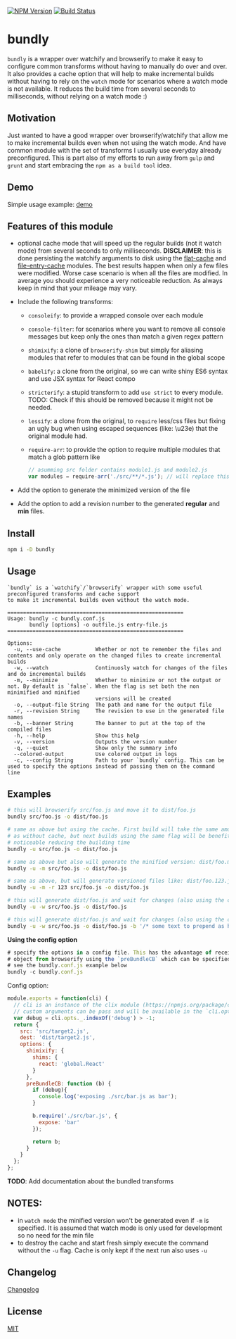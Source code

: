 [![NPM Version](http://img.shields.io/npm/v/bundly.svg?style=flat)](https://npmjs.org/package/bundly)
[![Build Status](http://img.shields.io/travis/royriojas/bundly.svg?style=flat)](https://travis-ci.org/royriojas/bundly)

# bundly
`bundly` is a wrapper over watchify and browserify to make it easy to configure common transforms without having to manually do over and over. It also provides a cache option that will help to make incremental builds without having to rely on the `watch` mode for scenarios where a watch mode is not available. It reduces the build time from several seconds to milliseconds, without relying on a watch mode :)

## Motivation
Just wanted to have a good wrapper over browserify/watchify that allow me to make incremental builds even when not using the watch mode.
And have common module with the set of transforms I usually use everyday already preconfigured. This is part also of my efforts to run away from `gulp` and `grunt` and start embracing the `npm as a build tool` idea.

## Demo
Simple usage example: [demo](https://github.com/royriojas/bundly-usage-demo)

## Features of this module
- optional cache mode that will speed up the regular builds (not it watch mode) from several seconds to only milliseconds.
  **DISCLAIMER**: this is done persisting the watchify arguments to disk using the [flat-cache](https://npmjs.org/package/flat-cache) and
  [file-entry-cache](https://npmjs.org/package/file-entry-cache) modules. The best results happen when only a few files were modified. Worse case scenario is when all the files are modified. In average you should experience a very noticeable reduction. As always keep in mind that your mileage may vary.
- Include the following transforms:
  - `consoleify`: to provide a wrapped console over each module
  - `console-filter`: for scenarios where you want to remove all console messages but keep only the ones than match a given regex pattern
  - `shimixify`: a clone of `browserify-shim` but simply for aliasing modules that refer to modules that can be found in the global scope
  - `babelify`: a clone from the original, so we can write shiny ES6 syntax and use JSX syntax for React compo
  - `stricterify`: a stupid transform to add `use strict` to every module. TODO: Check if this should be removed because it
     might not be needed.
  - `lessify`: a clone from the original, to `require` less/css files but fixing an ugly bug when using escaped sequences (like: \u23e)
     that the original module had.
  - `require-arr`: to provide the option to require multiple modules that match a glob pattern like

    ```javascript
    // asumming src folder contains module1.js and module2.js
    var modules = require-arr('./src/**/*.js'); // will replace this by an array of [ require('src/module1.js'), require('src/module2.js')]
    ```

- Add the option to generate the minimized version of the file
- Add the option to add a revision number to the generated **regular** and **min** files.

## Install

```bash
npm i -D bundly
```

## Usage

```
`bundly` is a `watchify`/`browserify` wrapper with some useful preconfigured transforms and cache support
to make it incremental builds even without the watch mode.

========================================================
Usage: bundly -c bundly.conf.js
       bundly [options] -o outfile.js entry-file.js
========================================================

Options:
  -u, --use-cache           Whether or not to remember the files and contents and only operate on the changed files to create incremental builds
  -w, --watch               Continuosly watch for changes of the files and do incremental builds
  -m, --minimize            Whether to minimize or not the output or not. By default is `false`. When the flag is set both the non minimified and minified
                            versions will be created
  -o, --output-file String  The path and name for the output file
  -r, --revision String     The revision to use in the generated file names
  -b, --banner String       The banner to put at the top of the compiled files
  -h, --help                Show this help
  -v, --version             Outputs the version number
  -q, --quiet               Show only the summary info
  --colored-output          Use colored output in logs
  -c, --config String       Path to your `bundly` config. This can be used to specify the options instead of passing them on the command line
```

## Examples

```bash
# this will browserify src/foo.js and move it to dist/foo.js
bundly src/foo.js -o dist/foo.js

# same as above but using the cache. First build will take the same amount of time
# as without cache, but next builds using the same flag will be benefited by the cache
# noticeable reducing the building time
bundly -u src/foo.js -o dist/foo.js

# same as above but also will generate the minified version: dist/foo.min.js
bundly -u -m src/foo.js -o dist/foo.js

# same as above, but will generate versioned files like: dist/foo.123.js and dist/foo.123.min.js
bundly -u -m -r 123 src/foo.js -o dist/foo.js

# this will generate dist/foo.js and wait for changes (also using the cache to speed up the build)
bundly -u -w src/foo.js -o dist/foo.js

# this will generate dist/foo.js and wait for changes (also using the cache to speed up the build)
bundly -u -w src/foo.js -o dist/foo.js -b '/* some text to prepend as headers of the files */'
```

**Using the config option**

```javascript
# specify the options in a config file. This has the advantage of receiving the bundle
# object from browserify using the `preBundleCB` which can be specified in the options
# see the bundly.conf.js example below
bundly -c bundly.conf.js
```
Config option:

```javascript
module.exports = function(cli) {
  // cli is an instance of the clix module (https://npmjs.org/package/clix)
  // custom arguments can be pass and will be available in the `cli.opts._` array
  var debug = cli.opts._.indexOf('debug') > -1;
  return {
    src: 'src/target2.js',
    dest: 'dist/target2.js',
    options: {
      shimixify: {
        shims: {
          react: 'global.React'
        }
      },
      preBundleCB: function (b) {
        if (debug){
          console.log('exposing ./src/bar.js as bar');
        }

        b.require('./src/bar.js', {
          expose: 'bar'
        });

        return b;
      }
    }
  };
};
```

**TODO**: Add documentation about the bundled transforms

## NOTES:

- in `watch mode` the minified version won't be generated even if `-m` is specified. It is assumed that watch mode is only used for
  development so no need for the min file
- to destroy the cache and start fresh simply execute the command without the `-u` flag. Cache is only kept if the next run also uses `-u`

## Changelog

[Changelog](./changelog.md)

## License

[MIT](./LICENSE)
